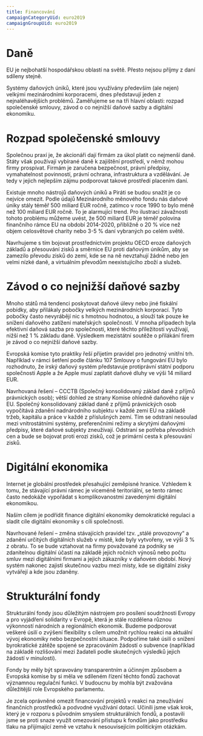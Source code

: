 ```yaml
---
title: Financování
campaignCategoryUid: euro2019
campaignGroupUid: euro2019
---
```


# Daně

EU je nejbohatší hospodářskou oblastí na světě. Přesto nejsou příjmy z daní sdíleny stejně.

Systémy daňových úniků, které jsou využívány především (ale nejen) velkými mezinárodními korporacemi, dnes představují jeden z nejnaléhavějších problémů. Zaměřujeme se na tři hlavní oblasti: rozpad společenské smlouvy, závod o co nejnižší daňové sazby a digitální ekonomiku.
# Rozpad společenské smlouvy

Společnou praxí je, že akcionáři dají firmám za úkol platit co nejmenší daně. Státy však používají vybírané daně k zajištění prostředí, v němž mohou firmy prospívat. Firmám je zaručena bezpečnost, právní předpisy, vymahatelnost povinností, právní ochrana, infrastruktura a vzdělávání. Je tedy v jejich nejlepším zájmu podporovat takové prostředí placením daní.

Existuje mnoho nástrojů daňových úniků a Piráti se budou snažit je co nejvíce omezit. Podle údajů Mezinárodního měnového fondu nás daňové úniky stály téměř 500 miliard EUR ročně, zatímco v roce 1990 to bylo méně než 100 miliard EUR ročně. To je alarmující trend. Pro ilustraci závažnosti tohoto problému můžeme uvést, že 500 miliard EUR je téměř polovina finančního rámce EU na období 2014-2020, přibližně o 20 % více než objem celosvětové charity nebo 3-5 % daní vybraných po celém světě.

Navrhujeme s tím bojovat prostřednictvím projektu OECD eroze daňových základů a přesouvání zisků a směrnice EU proti daňovým únikům, aby se zamezilo převodu zisků do zemí, kde se na ně nevztahují žádné nebo jen velmi nízké daně, a virtuálním převodům neexistujícího zboží a služeb.
# Závod o co nejnižší daňové sazby

Mnoho států má tendenci poskytovat daňové úlevy nebo jiné fiskální pobídky, aby přilákaly pobočky velkých mezinárodních korporací. Tyto pobočky často nevyrábějí nic s hmotnou hodnotou, a slouží tak pouze ke snížení daňového zatížení mateřských společností. V mnoha případech byla efektivní daňová sazba pro společnosti, které těchto příležitostí využívají, nižší než 1 % základu daně. Výsledkem mezistátní soutěže o přilákání firem je závod o co nejnižší daňové sazby.

Evropská komise tyto praktiky řeší přijetím pravidel pro jednotný vnitřní trh. Například v rámci šetření podle článku 107 Smlouvy o fungování EU bylo rozhodnuto, že irský daňový systém představuje protiprávní státní podporu společnosti Apple a že Apple musí zaplatit daňové dluhy ve výši 14 miliard EUR.

Navrhovaná řešení – CCCTB (Společný konsolidovaný základ daně z příjmů právnických osob); větší dohled ze strany Komise ohledně daňového ráje v EU. Společný konsolidovaný základ daně z příjmů právnických osob vypočítává zdanění nadnárodního subjektu v každé zemi EU na základě tržeb, kapitálu a práce v každé z příslušných zemí. Tím se odstraní nesoulad mezi vnitrostátními systémy, preferenčními režimy a skrytými daňovými předpisy, které daňové subjekty zneužívají. Odstraní se potřeba převodních cen a bude se bojovat proti erozi zisků, což je primární cesta k přesouvání zisků.
# Digitální ekonomika

Internet je globální prostředek přesahující zeměpisné hranice. Vzhledem k tomu, že stávající právní rámec je víceméně teritoriální, se tento rámec často nedokáže vypořádat s komplikovanostmi zavedenými digitální ekonomikou.

Naším cílem je podřídit finance digitální ekonomiky demokratické regulaci a sladit cíle digitální ekonomiky s cíli společnosti.

Navrhované řešení – změna stávajících pravidel tzv. „stálé provozovny“ a zdanění určitých digitálních služeb v místě, kde byly vytvořeny, ve výši 3 % z obratu. To se bude vztahovat na firmy považované za podniky se zdanitelnou digitální účastí na základě jejich ročních výnosů nebo počtu smluv mezi digitálními firmami a jejich zákazníky v daňovém období. Nový systém nakonec zajistí skutečnou vazbu mezi místy, kde se digitální zisky vytvářejí a kde jsou zdaněny.
# Strukturální fondy

Strukturální fondy jsou důležitým nástrojem pro posílení soudržnosti Evropy a pro vyjádření solidarity v Evropě, která je stále rozdělena různou výkonností národních a regionálních ekonomik. Budeme podporovat veškeré úsilí o zvýšení flexibility s cílem umožnit rychlou reakci na aktuální vývoj ekonomiky nebo bezpečnostní situace. Podpoříme také úsilí o snížení byrokratické zátěže spojené se zpracováním žádostí o subvence (například na základě rozlišování mezi žadateli podle skutečných výsledků jejich žádostí v minulosti).

Fondy by měly být spravovány transparentním a účinným způsobem a Evropská komise by si měla ve sdíleném řízení těchto fondů zachovat významnou regulační funkci. V budoucnu by mohla být zvažována důležitější role Evropského parlamentu.

Je zcela oprávněné omezit financování projektů v reakci na zneužívání finančních prostředků a podvodné využívání dotací. Učinili jsme však krok, který je v rozporu s původním smyslem strukturálních fondů, a postavili jsme se proti snaze využít omezování přístupu k fondům jako prostředku tlaku na přijímající země ve vztahu k nesouvisejícím politickým otázkám.
